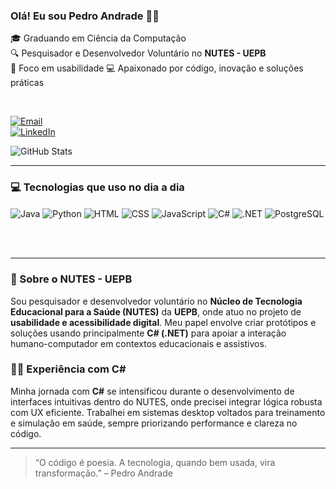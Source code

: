 ### Olá! Eu sou Pedro Andrade 🖐🏻

🎓 Graduando em Ciência da Computação  
🔍 Pesquisador e Desenvolvedor Voluntário no **NUTES - UEPB**  
📍 Foco em usabilidade
💻 Apaixonado por código, inovação e soluções práticas  

<br/>

[![Email](https://img.shields.io/badge/Gmail-D14836?style=for-the-badge&logo=gmail&logoColor=white )](mailto:pedrolucas0721@gmail.com)  
[![LinkedIn](https://img.shields.io/badge/LinkedIn-0077B5?style=for-the-badge&logo=linkedin&logoColor=white )](https://www.linkedin.com/in/pedroandradedev )

![GitHub Stats](https://github-readme-stats.vercel.app/api?username=PedroLuvaz&show_icons=true&theme=tokyonight )

---

### 💻 Tecnologias que uso no dia a dia

<div style="display: inline-block;">
  <img align="center" alt="Java" src="https://img.shields.io/badge/Java-ED8B00?style=for-the-badge&logo=openjdk&logoColor=white "/>
  <img align="center" alt="Python" src="https://img.shields.io/badge/Python-3776AB?style=for-the-badge&logo=python&logoColor=white "/>
  <img align="center" alt="HTML" src="https://img.shields.io/badge/HTML5-E34F26?style=for-the-badge&logo=html5&logoColor=white "/>
  <img align="center" alt="CSS" src="https://img.shields.io/badge/CSS3-1572B6?style=for-the-badge&logo=css3&logoColor=white "/>
  <img align="center" alt="JavaScript" src="https://img.shields.io/badge/JavaScript-F7DF1E?logo=javascript&logoColor=black&style=for-the-badge "/>
  <img align="center" alt="C#" src="https://img.shields.io/badge/C%23-239120?logo=c-sharp&logoColor=white&style=for-the-badge "/>
  <img align="center" alt=".NET" src="https://img.shields.io/badge/.NET-5C2D91?logo=.net&logoColor=white&style=for-the-badge "/>
  <img align="center" alt="PostgreSQL" src="https://img.shields.io/badge/PostgreSQL-316192?logo=postgresql&logoColor=white&style=for-the-badge "/>
</div>

<br/><br/>

---

### 🧠 Sobre o NUTES - UEPB

Sou pesquisador e desenvolvedor voluntário no **Núcleo de Tecnologia Educacional para a Saúde (NUTES)** da **UEPB**, onde atuo no projeto de **usabilidade e acessibilidade digital**. Meu papel envolve criar protótipos e soluções usando principalmente **C# (.NET)** para apoiar a interação humano-computador em contextos educacionais e assistivos.

### 👨‍💻 Experiência com C#

Minha jornada com **C#** se intensificou durante o desenvolvimento de interfaces intuitivas dentro do NUTES, onde precisei integrar lógica robusta com UX eficiente. Trabalhei em sistemas desktop voltados para treinamento e simulação em saúde, sempre priorizando performance e clareza no código.

---

> “O código é poesia. A tecnologia, quando bem usada, vira transformação.” – Pedro Andrade
